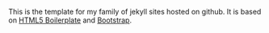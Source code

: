 This is the template for my family of jekyll sites hosted on github.
It is based on [HTML5 Boilerplate][1] and [Bootstrap][2].

[1]: http://html5boilerplate.com
[2]: http://twitter.github.com/bootstrap/
